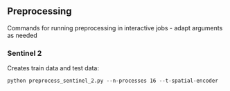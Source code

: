 ## Preprocessing

Commands for running preprocessing in interactive jobs - adapt arguments as needed

### Sentinel 2

Creates train data and test data:

`python preprocess_sentinel_2.py --n-processes 16 --t-spatial-encoder`

